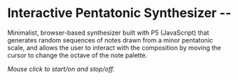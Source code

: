 <h1>Interactive Pentatonic Synthesizer --</h1>

Minimalist, browser-based synthesizer built with P5 (JavaScript) that generates random sequences of notes 
drawn from a minor pentatonic scale, and allows the user to interact with the composition by moving the cursor 
to change the octave of the note palette.

<em>Mouse click to start/on and stop/off.</em>
